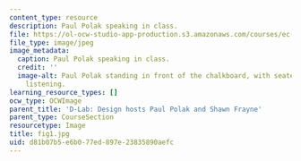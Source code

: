 ```yaml
---
content_type: resource
description: Paul Polak speaking in class.
file: https://ol-ocw-studio-app-production.s3.amazonaws.com/courses/ec-720j-d-lab-ii-design-spring-2010/d81b07b5e6b077ed897e23835890aefc_fig1.jpg
file_type: image/jpeg
image_metadata:
  caption: Paul Polak speaking in class.
  credit: ''
  image-alt: Paul Polak standing in front of the chalkboard, with seated students
    listening.
learning_resource_types: []
ocw_type: OCWImage
parent_title: 'D-Lab: Design hosts Paul Polak and Shawn Frayne'
parent_type: CourseSection
resourcetype: Image
title: fig1.jpg
uid: d81b07b5-e6b0-77ed-897e-23835890aefc
---
```

